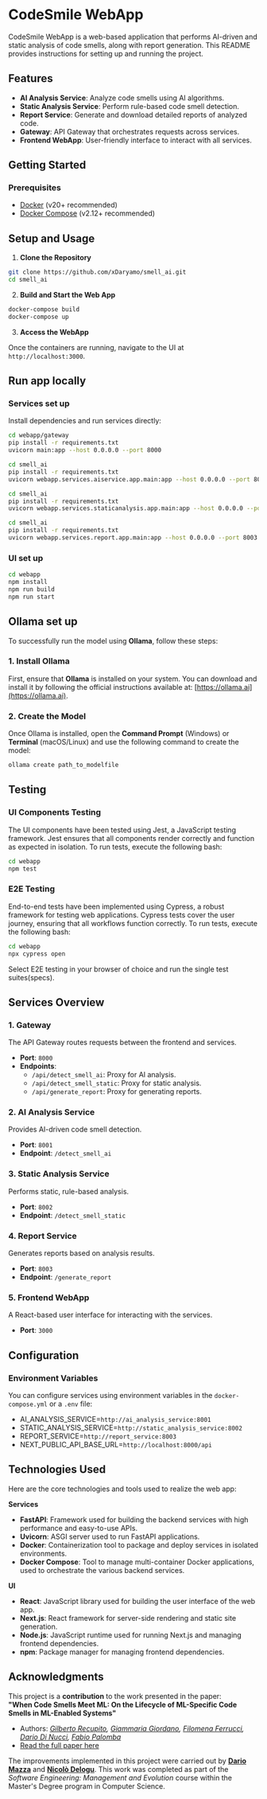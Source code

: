 # **CodeSmile WebApp**

CodeSmile WebApp is a web-based application that performs AI-driven and static analysis of code smells, along with report generation. This README provides instructions for setting up and running the project.

## **Features**
- **AI Analysis Service**: Analyze code smells using AI algorithms.
- **Static Analysis Service**: Perform rule-based code smell detection.
- **Report Service**: Generate and download detailed reports of analyzed code.
- **Gateway**: API Gateway that orchestrates requests across services.
- **Frontend WebApp**: User-friendly interface to interact with all services.

## **Getting Started**

### **Prerequisites**
- [Docker](https://www.docker.com/) (v20+ recommended)
- [Docker Compose](https://docs.docker.com/compose/) (v2.12+ recommended)

## **Setup and Usage**

1. **Clone the Repository**
```bash
git clone https://github.com/xDaryamo/smell_ai.git
cd smell_ai
``` 

2. **Build and Start the Web App**
```bash
docker-compose build
docker-compose up
``` 

3. **Access the WebApp**

Once the containers are running, navigate to the UI at `http://localhost:3000`.


## **Run app locally**

### **Services set up**
Install dependencies and run services directly: 

```bash
cd webapp/gateway
pip install -r requirements.txt
uvicorn main:app --host 0.0.0.0 --port 8000
``` 

```bash
cd smell_ai
pip install -r requirements.txt
uvicorn webapp.services.aiservice.app.main:app --host 0.0.0.0 --port 8001
``` 

```bash
cd smell_ai
pip install -r requirements.txt
uvicorn webapp.services.staticanalysis.app.main:app --host 0.0.0.0 --port 8002
``` 

```bash
cd smell_ai
pip install -r requirements.txt
uvicorn webapp.services.report.app.main:app --host 0.0.0.0 --port 8003
``` 

### **UI set up**
```bash
cd webapp
npm install
npm run build
npm run start
``` 

## **Ollama set up**

To successfully run the model using **Ollama**, follow these steps:

### 1. Install Ollama
First, ensure that **Ollama** is installed on your system. You can download and install it by following the official instructions available at: [https://ollama.ai](https://ollama.ai).

### 2. Create the Model
Once Ollama is installed, open the **Command Prompt** (Windows) or **Terminal** (macOS/Linux) and use the following command to create the model:

```bash
ollama create path_to_modelfile
```

## **Testing**

### **UI Components Testing**
The UI components have been tested using Jest, a JavaScript testing framework. Jest ensures that all components render correctly and function as expected in isolation. To run tests, execute the following bash:

```bash
cd webapp
npm test
``` 

### **E2E Testing**
End-to-end tests have been implemented using Cypress, a robust framework for testing web applications. Cypress tests cover the user journey, ensuring that all workflows function correctly. To run tests, execute the following bash:

```bash
cd webapp
npx cypress open
``` 
Select E2E testing in your browser of choice and run the single test suites(specs).

## **Services Overview**

### **1. Gateway**
The API Gateway routes requests between the frontend and services.
- **Port**: `8000`
- **Endpoints**:
  - `/api/detect_smell_ai`: Proxy for AI analysis.
  - `/api/detect_smell_static`: Proxy for static analysis.
  - `/api/generate_report`: Proxy for generating reports.

### **2. AI Analysis Service**
Provides AI-driven code smell detection.
- **Port**: `8001`
- **Endpoint**: `/detect_smell_ai`

### **3. Static Analysis Service**
Performs static, rule-based analysis.
- **Port**: `8002`
- **Endpoint**: `/detect_smell_static`

### **4. Report Service**
Generates reports based on analysis results.
- **Port**: `8003`
- **Endpoint**: `/generate_report`

### **5. Frontend WebApp**
A React-based user interface for interacting with the services.
- **Port**: `3000`


## **Configuration**

### **Environment Variables**
You can configure services using environment variables in the `docker-compose.yml` or a `.env` file:
- AI_ANALYSIS_SERVICE=`http://ai_analysis_service:8001`
- STATIC_ANALYSIS_SERVICE=`http://static_analysis_service:8002`
- REPORT_SERVICE=`http://report_service:8003`
- NEXT_PUBLIC_API_BASE_URL=`http://localhost:8000/api`

## **Technologies Used**
Here are the core technologies and tools used to realize the web app:

**Services**
- **FastAPI**: Framework used for building the backend services with high performance and easy-to-use APIs.
- **Uvicorn**: ASGI server used to run FastAPI applications.
- **Docker**: Containerization tool to package and deploy services in isolated environments.
- **Docker Compose**: Tool to manage multi-container Docker applications, used to orchestrate the various backend services.
  
**UI**
- **React**: JavaScript library used for building the user interface of the web app.
- **Next.js**: React framework for server-side rendering and static site generation.
- **Node.js**: JavaScript runtime used for running Next.js and managing frontend dependencies.
- **npm**: Package manager for managing frontend dependencies.

## Acknowledgments

This project is a **contribution** to the work presented in the paper:  
**"When Code Smells Meet ML: On the Lifecycle of ML-Specific Code Smells in ML-Enabled Systems"**  
- Authors: *[Gilberto Recupito](https://github.com/gilbertrec), [Giammaria Giordano](https://github.com/giammariagiordano), [Filomena Ferrucci](https://docenti.unisa.it/001775/en/home), [Dario Di Nucci](https://github.com/dardin88), [Fabio Palomba](https://github.com/fpalomba)*  
- [Read the full paper here](https://arxiv.org/abs/2403.08311)

The improvements implemented in this project were carried out by **[Dario Mazza](https://github.com/xDaryamo)** and **[Nicolò Delogu](https://github.com/XJustUnluckyX)**. This work was completed as part of the *Software Engineering: Management and Evolution* course within the Master's Degree program in Computer Science.
